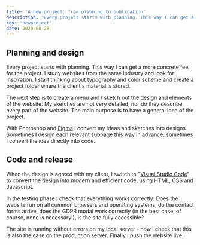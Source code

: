 ```yaml
---
title: 'A new project: from planning to publication'
description: 'Every project starts with planning. This way I can get a more concrete feel for the project. I study websites from the same industry and look for inspiration.'
key: 'newproject'
date: 2020-08-28
---
```


## Planning and design

Every project starts with planning. This way I can get a more concrete feel for the project. I study websites from the same industry and look for inspiration. I start thinking about typography and color scheme and create a project folder where the client's material is stored.

The next step is to create a menu and I sketch out the design and elements of the website. My sketches are not very detailed, nor do they describe every part of the website. The main purpose is to have a general idea of the project.

With Photoshop and [Figma](https://www.figma.com/) I convert my ideas and sketches into designs. Sometimes I design each relevant subpage this way in advance, sometimes I convert the idea directly into code.

## Code and release

When the design is agreed with my client, I switch to "[Visual Studio Code](https://code.visualstudio.com/)" to convert the design into modern and efficient code, using HTML, CSS and Javascript.

In the testing phase I check that everything works correctly: Does the website run on all common browsers and operating systems, do the contact forms arrive, does the GDPR modal work correctly (in the best case, of course, none is necessary!), is the site fully accessible?

The site is running without errors on my local server - now I check that this is also the case on the production server. Finally I push the website live.
